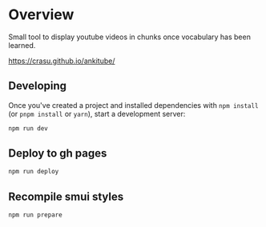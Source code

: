 # Overview

Small tool to display youtube videos in chunks once vocabulary has been learned.

<https://crasu.github.io/ankitube/>

## Developing

Once you've created a project and installed dependencies with `npm install` (or `pnpm install` or `yarn`), start a development server:

```bash
npm run dev
```

## Deploy to gh pages

```bash
npm run deploy
```

## Recompile smui styles

```bash
npm run prepare
```
